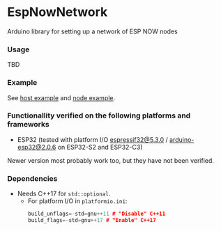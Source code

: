 # EspNowNetwork
Arduino library for setting up a network of ESP NOW nodes

### Usage
TBD

### Example
See [host example](examples/Host/Host.ino) and [node example](examples/Node/Node.ino).

### Functionallity verified on the following platforms and frameworks
- ESP32 (tested with platform I/O [espressif32@5.3.0](https://github.com/platformio/platform-espressif32) / [arduino-esp32@2.0.6](https://github.com/espressif/arduino-esp32) on ESP32-S2 and ESP32-C3)

Newer version most probably work too, but they have not been verified.

### Dependencies
- Needs C++17 for `std::optional`.
  - For platform I/O in `platformio.ini`:
    ```C++
    build_unflags=-std=gnu++11 # "Disable" C++11
    build_flags=-std=gnu++17 # "Enable" C++17
    ```
